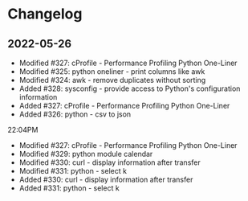 # Changelog

## 2022-05-26

- Modified #327: cProfile - Performance Profiling Python One-Liner
- Modified #325: python oneliner - print columns like awk
- Modified #324: awk - remove duplicates without sorting
- Added #328: sysconfig - provide access to Python's configuration information
- Added #327: cProfile - Performance Profiling Python One-Liner
- Added #326: python - csv to json

22:04PM
- Modified #327: cProfile - Performance Profiling Python One-Liner
- Modified #329: python module calendar
- Modified #330: curl - display information after transfer
- Modified #331: python - select k
- Added #330: curl - display information after transfer
- Added #331: python - select k
